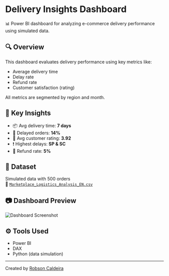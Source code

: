 # Delivery Insights Dashboard

📊 Power BI dashboard for analyzing e-commerce delivery performance using simulated data.

## 🔍 Overview
This dashboard evaluates delivery performance using key metrics like:

- Average delivery time  
- Delay rate  
- Refund rate  
- Customer satisfaction (rating)

All metrics are segmented by region and month.

## 📌 Key Insights
- 📦 Avg delivery time: **7 days**
- 🚨 Delayed orders: **14%**
- 🌟 Avg customer rating: **3.92**
- ❗ Highest delays: **SP & SC**
- 💸 Refund rate: **5%**

## 📁 Dataset
Simulated data with 500 orders  
📄 [`Marketplace_Logistics_Analysis_EN.csv`](data/Marketplace_Logistics_Analysis_EN.csv)

## 📷 Dashboard Preview
![Dashboard Screenshot](images/dashboard-preview.png)

## ⚙️ Tools Used
- Power BI
- DAX
- Python (data simulation)

---

Created by [Robson Caldeira](https://www.linkedin.com/in/robson-caldeira-a712a03a/)
